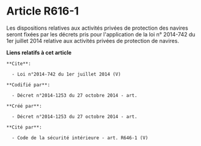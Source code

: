# Article R616-1

Les dispositions relatives aux activités privées de protection des navires seront fixées par les décrets pris pour
l'application de la loi n° 2014-742 du 1er juillet 2014 relative aux activités privées de protection de navires.

**Liens relatifs à cet article**

	**Cite**:

	  - Loi n°2014-742 du 1er juillet 2014 (V)

	**Codifié par**:

	  - Décret n°2014-1253 du 27 octobre 2014 - art.

	**Créé par**:

	  - Décret n°2014-1253 du 27 octobre 2014 - art.

	**Cité par**:

	  - Code de la sécurité intérieure - art. R646-1 (V)
